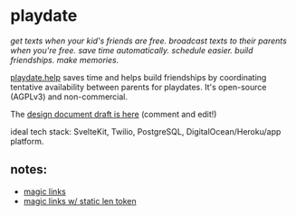 # playdate

_get texts when your kid's friends are free. broadcast texts to their parents when you're free. save time automatically. schedule easier. build friendships. make memories._

[playdate.help](https://playdate.help) saves time and helps build friendships by coordinating tentative availability between parents for playdates. It's open-source (AGPLv3) and non-commercial.

The [design document draft is here](https://docs.google.com/document/d/18AJJTOX9x-pXl4mSTfKHp_9Op4cszZLhZkb9UiQZbNA/edit?usp=sharing) (comment and edit!)

ideal tech stack: SvelteKit, Twilio, PostgreSQL, DigitalOcean/Heroku/app platform.

## notes:

- [magic links](https://medium.com/@aleksandrasays/sending-magic-links-with-nodejs-765a8686996)
- [magic links w/ static len token](https://www.antoniovdlc.me/password-less-authentication-using-magic-links/)